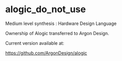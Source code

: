 # alogic_do_not_use
Medium level synthesis : Hardware Design Language

Ownership of Alogic transferred to Argon Design.

Current version available at:

https://github.com/ArgonDesign/alogic

